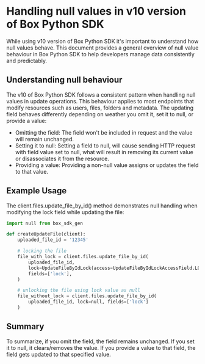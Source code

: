 # Handling null values in v10 version of Box Python SDK

While using v10 version of Box Python SDK it's important to understand how null values behave. This document provides a general overview of null value behaviour in Box Python SDK to help developers manage data consistently and predictably.

## Understanding null behaviour

The v10 of Box Python SDK follows a consistent pattern when handling null values in update operations. This behaviour applies to most endpoints that modify resources such as users, files, folders and metadata. The updating field behaves differently depending on weather you omit it, set it to null, or provide a value:

- Omitting the field: The field won't be included in request and the value will remain unchanged.
- Setting it to null: Setting a field to null, will cause sending HTTP request with field value set to null, what will result in removing its current value or disassociates it from the resource.
- Providing a value: Providing a non-null value assigns or updates the field to that value.

## Example Usage

The client.files.update_file_by_id() method demonstrates null handling when modifying the lock field while updating the file:

```python
import null from box_sdk_gen

def createUpdateFile(client):
    uploaded_file_id = '12345'

    # locking the file
    file_with_lock = client.files.update_file_by_id(
        uploaded_file_id,
        lock=UpdateFileByIdLock(access=UpdateFileByIdLockAccessField.LOCK),
        fields=['lock'],
    )

    # unlocking the file using lock value as null
    file_without_lock = client.files.update_file_by_id(
        uploaded_file_id, lock=null, fields=['lock']
    )
```

## Summary

To summarize, if you omit the field, the field remains unchanged. If you set it to null, it clears/removes the value. If you provide a value to that field, the field gets updated to that specified value.
